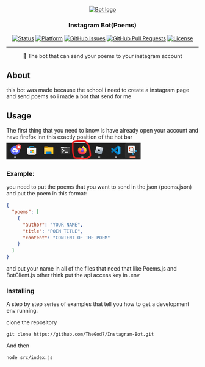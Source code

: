 <p align="center">
  <a href="" rel="noopener">
 <img width=200px height=200px src="https://upload.wikimedia.org/wikipedia/commons/a/a5/Instagram_icon.png" alt="Bot logo"></a>
</p>

<h3 align="center">Instagram Bot(Poems)</h3>

<div align="center">

[![Status](https://img.shields.io/badge/status-active-success.svg)]()
[![Platform](https://img.shields.io/badge/platform-reddit-orange.svg)](https://www.reddit.com/user/Wordbook_Bot)
[![GitHub Issues](https://img.shields.io/github/issues/kylelobo/The-Documentation-Compendium.svg)](https://github.com/kylelobo/The-Documentation-Compendium/issues)
[![GitHub Pull Requests](https://img.shields.io/github/issues-pr/kylelobo/The-Documentation-Compendium.svg)](https://github.com/kylelobo/The-Documentation-Compendium/pulls)
[![License](https://img.shields.io/badge/license-MIT-blue.svg)](/LICENSE)

</div>

---

<p align="center"> 🤖 The bot that can send your poems to your instagram account
    <br> 
</p>

## About <a name = "about"></a>

this bot was made because the school i need to create a instagram page and send poems so i made a bot that send for me

## Usage <a name = "usage"></a>

The first thing that you need to know is have already open your account and have firefox inn this exactly position of the hot bar
<img src="./docs/firefox.png">

### Example:

you need to put the poems that you want to send in the json (poems.json) and put the poem in this format:

```json
{
  "poems": [
    {
      "author": "YOUR NAME",
      "title": "POEM TITLE",
      "content": "CONTENT OF THE POEM"
    }
  ]
}
```

and put your name in all of the files that need that like Poems.js and BotClient.js other think put the api access key in .env

### Installing

A step by step series of examples that tell you how to get a development env running.

clone the repository

```
git clone https://github.com/TheGod7/Instagram-Bot.git
```

And then

```
node src/index.js
```
